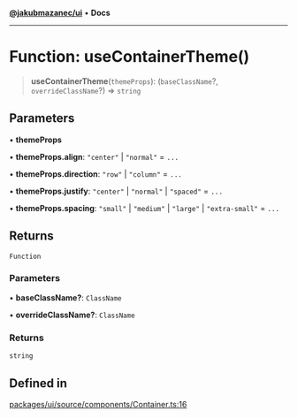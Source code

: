 [**@jakubmazanec/ui**](../README.md) • **Docs**

---

# Function: useContainerTheme()

> **useContainerTheme**(`themeProps`): (`baseClassName`?, `overrideClassName`?) => `string`

## Parameters

• **themeProps**

• **themeProps.align**: `"center"` \| `"normal"` = `...`

• **themeProps.direction**: `"row"` \| `"column"` = `...`

• **themeProps.justify**: `"center"` \| `"normal"` \| `"spaced"` = `...`

• **themeProps.spacing**: `"small"` \| `"medium"` \| `"large"` \| `"extra-small"` = `...`

## Returns

`Function`

### Parameters

• **baseClassName?**: `ClassName`

• **overrideClassName?**: `ClassName`

### Returns

`string`

## Defined in

[packages/ui/source/components/Container.ts:16](https://github.com/jakubmazanec/tools/blob/4809b04453aafb35a917917e0b4964a9ec0cd132/packages/ui/source/components/Container.ts#L16)
